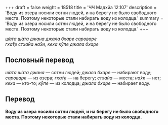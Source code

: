 +++
draft = false
weight = 18518
title = 'ЧЧ Мадхйа 12.107'
description = 'Воду из озера носили сотни людей, и на берегу не было свободного места. Поэтому некоторые стали набирать воду из колодца.'
summary = 'Воду из озера носили сотни людей, и на берегу не было свободного места. Поэтому некоторые стали набирать воду из колодца.'
+++

_ш́ата ш́ата джана джала бхаре сароваре  
гха̄т̣е стха̄на на̄хи, кеха кӯпе джала бхаре_

## Пословный перевод

_ш́ата_ _ш́ата_ _джана_ — сотни людей; _джала_ _бхаре_ — набирают воду; _сароваре_ — из озера; _гха̄т̣е_ — на берегу; _стха̄на_ — места; _на̄хи_ — нет; _кеха_ — кто-то; _кӯпе_ — из колодца; _джала_ _бхаре_ — набирает воду.

## Перевод

**Воду из озера носили сотни людей, и на берегу не было свободного места. Поэтому некоторые стали набирать воду из колодца.**
